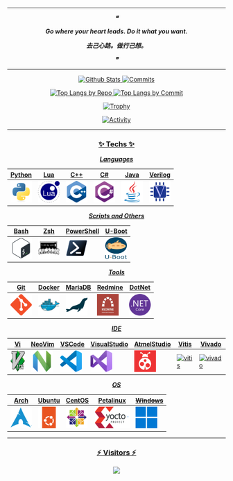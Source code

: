 <!--
**aruyu/aruyu** is a ✨ _special_ ✨ repository because its `README.md` (this file) appears on your GitHub profile.

Here are some ideas to get you started:

- 🔭 I’m currently working on ...
- 🌱 I’m currently learning ...
- 👯 I’m looking to collaborate on ...
- 🤔 I’m looking for help with ...
- 💬 Ask me about ...
- 📫 How to reach me: ...
- 😄 Pronouns: ...
- ⚡ Fun fact: ...
-->

* * *

***<p align="middle">
❝</p>***

***<p align="middle">
Go where your heart leads.
Do it what you want.</p>***

***<p align="middle">
去己心路。做行己想。</p>***

***<p align="middle">
❞</p>***

* * *

<p align="middle">
  <a href="https://github.com/aruyu"><img alt="Github Stats" height="180px" src="https://github-readme-stats-git-masterrstaa-rickstaa.vercel.app/api?username=aruyu&show_icons=true&theme=dracula&include_all_commits=true&count_private=true" />
  <a href="https://github.com/aruyu"><img alt="Commits" height="180px" src="http://github-profile-summary-cards.vercel.app/api/cards/productive-time?username=aruyu&theme=dracula&utcOffset=9" />
</p>

<p align="middle">
  <a href="https://github.com/aruyu"><img alt="Top Langs by Repo" height="220px" src="http://github-profile-summary-cards.vercel.app/api/cards/repos-per-language?username=aruyu&theme=dracula" />
  <a href="https://github.com/aruyu"><img alt="Top Langs by Commit" height="220px" src="http://github-profile-summary-cards.vercel.app/api/cards/most-commit-language?username=aruyu&theme=dracula" />
</p>

<p align="middle">
  <a href="https://github.com/aruyu"><img alt="Trophy" height="110px" src="https://github-profile-trophy.vercel.app/?username=aruyu&column=8&theme=flat&rank=-?" />
</p>

<p align="middle">
  <a href="https://github.com/aruyu"><img alt="Activity" height="320px" src="https://github-readme-activity-graph.vercel.app/graph?username=aruyu&theme=dracula&custom_title=Contribution%20Graph%20for%20the%20last%2031%20days&hide_border=true" />
</p>

* * *

<h3 align="middle">✨ Techs ✨</h3>

***<p align="middle">Languages</p>***
<div align="middle">

| Python | Lua | C++ | C# | Java | Verilog |
|----------|----------|----------|----------|----------|----------|
| <a href="https://github.com/aruyu"><img src="https://github.com/devicons/devicon/blob/master/icons/python/python-original.svg" title="python"  alt="python" width="50" height="50"/> | <a href="https://github.com/aruyu"><img src="https://github.com/devicons/devicon/blob/master/icons/lua/lua-original.svg" title="lua"  alt="lua" width="50" height="50"/> | <a href="https://github.com/aruyu"><img src="https://github.com/devicons/devicon/blob/master/icons/cplusplus/cplusplus-original.svg" title="cplusplus" alt="cplusplus" width="50" height="50"/> | <a href="https://github.com/aruyu"><img src="https://github.com/devicons/devicon/blob/master/icons/csharp/csharp-original.svg" title="csharp" alt="csharp" width="50" height="50"/> | <a href="https://github.com/aruyu"><img src="https://github.com/devicons/devicon/blob/master/icons/java/java-original.svg" title="java" alt="java" width="50" height="50"/> | <a href="https://github.com/aruyu"><img src="https://github.com/aruyu/aruyu/blob/master/icons/verilog.svg" title="verilog"  alt="verilog" width="50" height="50"/>

</div>

***<p align="middle">Scripts and Others</p>***
<div align="middle">

| Bash | Zsh | PowerShell | U-Boot |
|----------|----------|----------|----------|
| <a href="https://github.com/aruyu"><img src="https://github.com/devicons/devicon/blob/master/icons/bash/bash-original.svg" title="bash"  alt="bash" width="50" height="50"/> | <a href="https://github.com/aruyu"><img src="https://github.com/devicons/devicon/blob/master/icons/ohmyzsh/ohmyzsh-original.svg" title="ohmyzsh"  alt="ohmyzsh" width="50" height="50"/> | <a href="https://github.com/aruyu" ><img src="https://github.com/devicons/devicon/blob/master/icons/powershell/powershell-original.svg" title="powershell" alt="powershell" width="50" height="50"/> | <a href="https://github.com/aruyu"><img src="https://github.com/aruyu/aruyu/blob/master/icons/uboot.svg" title="uboot" alt="uboot" width="50" height="50"/>

</div>

***<p align="middle">Tools</p>***
<div align="middle">

| Git | Docker | MariaDB | Redmine | DotNet |
|----------|----------|----------|----------|----------|
| <a href="https://github.com/aruyu"><img src="https://github.com/devicons/devicon/blob/master/icons/git/git-original.svg" title="git"  alt="git" width="50" height="50"/> | <a href="https://github.com/aruyu"><img src="https://github.com/devicons/devicon/blob/master/icons/docker/docker-original.svg" title="docker"  alt="docker" width="50" height="50"/> | <a href="https://github.com/aruyu"><img src="https://github.com/devicons/devicon/blob/master/icons/mariadb/mariadb-original.svg" title="mariadb" alt="mariadb" width="50" height="50"/> | <a href="https://github.com/aruyu"><img src="https://github.com/aruyu/aruyu/blob/master/icons/redmine.webp" title="redmine"  alt="redmine" width="50" height="50"/> | <a href="https://github.com/aruyu"><img src="https://github.com/devicons/devicon/blob/master/icons/dotnetcore/dotnetcore-original.svg" title="dotnetcore" alt="dotnetcore" width="50" height="50"/> |

</div>

***<p align="middle">IDE</p>***
<div align="middle">

| Vi | NeoVim | VSCode | VisualStudio | AtmelStudio | Vitis | Vivado |
|----------|----------|----------|----------|----------|----------|----------|
| <a href="https://github.com/aruyu"><img src="https://github.com/devicons/devicon/blob/master/icons/vim/vim-original.svg" title="vim"  alt="vim" width="50" height="50"/> | <a href="https://github.com/aruyu"><img src="https://github.com/devicons/devicon/blob/master/icons/neovim/neovim-original.svg" title="neovim"  alt="neovim" width="50" height="50"/> | <a href="https://github.com/aruyu"><img src="https://github.com/devicons/devicon/blob/master/icons/vscode/vscode-original.svg" title="vscode" alt="vscode" width="50" height="50"/> | <a href="https://github.com/aruyu"><img src="https://github.com/devicons/devicon/blob/master/icons/visualstudio/visualstudio-original.svg" title="visualstudio" alt="visualstudio" width="50" height="50"/> | <a href="https://github.com/aruyu"><img src="https://github.com/aruyu/aruyu/blob/master/icons/atmelstudio.png" title="atmelstudio"  alt="atmelstudio" width="50" height="50"/> | <a href="https://github.com/aruyu"><img src="https://github.com/aruyu/aruyu/blob/master/icons/vitis.ico" title="vitis"  alt="vitis" width="50" height="50"/> | <a href="https://github.com/aruyu"><img src="https://github.com/aruyu/aruyu/blob/master/icons/vivado.ico" title="vivado"  alt="vivado" width="50" height="50"/>

</div>

***<p align="middle">OS</p>***
<div align="middle">

| Arch | Ubuntu | CentOS | Petalinux | ~~Windows~~ |
|----------|----------|----------|----------|----------|
| <a href="https://github.com/aruyu"><img src="https://github.com/devicons/devicon/blob/master/icons/archlinux/archlinux-original.svg" title="archlinux"  alt="archlinux" width="50" height="50"/> | <a href="https://github.com/aruyu"><img src="https://github.com/devicons/devicon/blob/master/icons/ubuntu/ubuntu-original.svg" title="ubuntu"  alt="ubuntu" width="50" height="50"/> | <a href="https://github.com/aruyu"><img src="https://github.com/devicons/devicon/blob/master/icons/centos/centos-original.svg" title="centos" alt="centos" width="50" height="50"/> | <a href="https://github.com/aruyu"><img src="https://github.com/aruyu/aruyu/blob/master/icons/petalinux.png" title="petalinux"  alt="petalinux" width="80" height="50"/> | <a href="https://github.com/aruyu"><img src="https://github.com/devicons/devicon/blob/master/icons/windows11/windows11-original.svg" title="windows11" alt="windows11" width="50" height="50"/> |

</div>

* * *

<h3 align="middle">⚡ Visitors ⚡</h3>
<p align="center">
  <a href="https://github.com/aruyu"><img src="https://profile-counter.glitch.me/aruyu/count.svg" />
</p>
